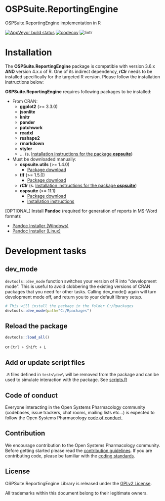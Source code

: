 # OSPSuite.ReportingEngine

OSPSuite.ReportingEngine implementation in R

<!-- badges: start -->

  [![AppVeyor build status](https://ci.appveyor.com/api/projects/status/github/Open-Systems-Pharmacology/OSPSuite.ReportingEngine?branch=develop&svg=true)](https://ci.appveyor.com/project/open-systems-pharmacology-ci/OSPSuite-ReportingEngine/branch/develop)
  [![codecov](https://codecov.io/gh/Open-Systems-Pharmacology/OSPSuite.ReportingEngine/branch/develop/graph/badge.svg)](https://codecov.io/gh/Open-Systems-Pharmacology/OSPSuite.ReportingEngine)
  ![lintr](https://github.com/Open-Systems-Pharmacology/OSPSuite.ReportingEngine/actions/workflows/lint/badge.svg)

<!-- badges: end -->

# Installation

The **OSPSuite.ReportingEngine** package is compatible with version 3.6.x **AND** version 4.x.x of R. One of its indirect dependency, **rClr** needs to be installed specifically for the targeted R version. Please follow the installation instructions below:

**OSPSuite.ReportingEngine** requires following packages to be installed:

- From CRAN:
  - **ggplot2** (>= 3.3.0)
  - **jsonlite**
  - **knitr**
  - **pander**
  - **patchwork**
  - **readxl**
  - **reshape2**
  - **rmarkdown**
  - **styler**
  - ... (s. [Installation instructions for the package **ospsuite**](https://github.com/Open-Systems-Pharmacology/OSPSuite-R#installation))
- Must be downloaded manually:
  - **ospsuite.utils** (>= 1.4.0)
    - [Package download](https://github.com/Open-Systems-Pharmacology/OSPSuite.RUtils/releases)
  - **tlf** (>= 1.5.0)
    - [Package download](https://github.com/Open-Systems-Pharmacology/TLF-Library/releases)
  - **rClr** (s. [Installation instructions for the package **ospsuite**](https://github.com/Open-Systems-Pharmacology/OSPSuite-R#installation))
  - **ospsuite** (>= 11.1)
    - [Package download](https://github.com/Open-Systems-Pharmacology/OSPSuite-R/releases)
    - [Installation instructions](https://github.com/Open-Systems-Pharmacology/OSPSuite-R#installation)

[OPTIONAL] Install **Pandoc** (required for generation of reports in MS-Word format):

* [Pandoc Installer (Windows)](https://github.com/jgm/pandoc/releases/download/2.9.2.1/pandoc-2.9.2.1-windows-x86_64.msi)
* [Pandoc Installer (Linux)](https://github.com/jgm/pandoc/releases/download/2.9.2.1/pandoc-2.9.2.1-linux-amd64.tar.gz)

# Development tasks

## dev_mode

  `devtools::dev_mode` function switches your version of R into "development mode". This is useful to avoid clobbering the existing versions of CRAN packages that you need for other tasks. Calling dev_mode() again will turn development mode off, and return you to your default library setup.

```R
# This will install the package in the folder C:/Rpackages
devtools::dev_mode(path="C:/Rpackages")
```

## Reload the package

```R
devtools::load_all()
```

or `Ctrl + Shift + L`

## Add or update script files

  `.R` files defined in `tests\dev\` will be removed from the package and can be used to simulate interaction with the package. See [scripts.R](tests/dev/scripts.R)

## Code of conduct

Everyone interacting in the Open Systems Pharmacology community (codebases, issue trackers, chat rooms, mailing lists etc...) is expected to follow the Open Systems Pharmacology [code of conduct](https://github.com/Open-Systems-Pharmacology/Suite/blob/master/CODE_OF_CONDUCT.md).

## Contribution

We encourage contribution to the Open Systems Pharmacology community. Before getting started please read the [contribution guidelines](https://github.com/Open-Systems-Pharmacology/Suite/blob/master/CONTRIBUTING.md). If you are contributing code, please be familiar with the [coding standards](https://github.com/Open-Systems-Pharmacology/Suite/blob/master/CODING_STANDARDS_R.md).

## License

OSPSuite.ReportingEngine Library is released under the [GPLv2 License](LICENSE).

All trademarks within this document belong to their legitimate owners.
